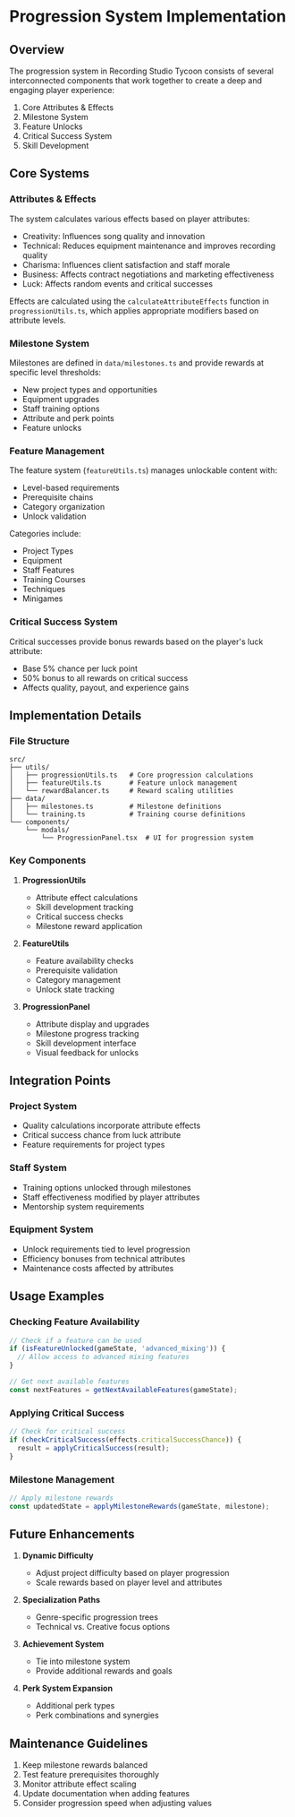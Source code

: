# Progression System Implementation

## Overview

The progression system in Recording Studio Tycoon consists of several interconnected components that work together to create a deep and engaging player experience:

1. Core Attributes & Effects
2. Milestone System
3. Feature Unlocks
4. Critical Success System
5. Skill Development

## Core Systems

### Attributes & Effects

The system calculates various effects based on player attributes:
- Creativity: Influences song quality and innovation
- Technical: Reduces equipment maintenance and improves recording quality
- Charisma: Influences client satisfaction and staff morale
- Business: Affects contract negotiations and marketing effectiveness
- Luck: Affects random events and critical successes

Effects are calculated using the `calculateAttributeEffects` function in `progressionUtils.ts`, which applies appropriate modifiers based on attribute levels.

### Milestone System

Milestones are defined in `data/milestones.ts` and provide rewards at specific level thresholds:
- New project types and opportunities
- Equipment upgrades
- Staff training options
- Attribute and perk points
- Feature unlocks

### Feature Management

The feature system (`featureUtils.ts`) manages unlockable content with:
- Level-based requirements
- Prerequisite chains
- Category organization
- Unlock validation

Categories include:
- Project Types
- Equipment
- Staff Features
- Training Courses
- Techniques
- Minigames

### Critical Success System

Critical successes provide bonus rewards based on the player's luck attribute:
- Base 5% chance per luck point
- 50% bonus to all rewards on critical success
- Affects quality, payout, and experience gains

## Implementation Details

### File Structure

```
src/
├── utils/
│   ├── progressionUtils.ts   # Core progression calculations
│   ├── featureUtils.ts       # Feature unlock management
│   └── rewardBalancer.ts     # Reward scaling utilities
├── data/
│   ├── milestones.ts         # Milestone definitions
│   └── training.ts           # Training course definitions
└── components/
    └── modals/
        └── ProgressionPanel.tsx  # UI for progression system
```

### Key Components

1. **ProgressionUtils**
   - Attribute effect calculations
   - Skill development tracking
   - Critical success checks
   - Milestone reward application

2. **FeatureUtils**
   - Feature availability checks
   - Prerequisite validation
   - Category management
   - Unlock state tracking

3. **ProgressionPanel**
   - Attribute display and upgrades
   - Milestone progress tracking
   - Skill development interface
   - Visual feedback for unlocks

## Integration Points

### Project System
- Quality calculations incorporate attribute effects
- Critical success chance from luck attribute
- Feature requirements for project types

### Staff System
- Training options unlocked through milestones
- Staff effectiveness modified by player attributes
- Mentorship system requirements

### Equipment System
- Unlock requirements tied to level progression
- Efficiency bonuses from technical attributes
- Maintenance costs affected by attributes

## Usage Examples

### Checking Feature Availability
```typescript
// Check if a feature can be used
if (isFeatureUnlocked(gameState, 'advanced_mixing')) {
  // Allow access to advanced mixing features
}

// Get next available features
const nextFeatures = getNextAvailableFeatures(gameState);
```

### Applying Critical Success
```typescript
// Check for critical success
if (checkCriticalSuccess(effects.criticalSuccessChance)) {
  result = applyCriticalSuccess(result);
}
```

### Milestone Management
```typescript
// Apply milestone rewards
const updatedState = applyMilestoneRewards(gameState, milestone);
```

## Future Enhancements

1. **Dynamic Difficulty**
   - Adjust project difficulty based on player progression
   - Scale rewards based on player level and attributes

2. **Specialization Paths**
   - Genre-specific progression trees
   - Technical vs. Creative focus options

3. **Achievement System**
   - Tie into milestone system
   - Provide additional rewards and goals

4. **Perk System Expansion**
   - Additional perk types
   - Perk combinations and synergies

## Maintenance Guidelines

1. Keep milestone rewards balanced
2. Test feature prerequisites thoroughly
3. Monitor attribute effect scaling
4. Update documentation when adding features
5. Consider progression speed when adjusting values
